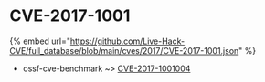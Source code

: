 # CVE-2017-1001
{% embed url="https://github.com/Live-Hack-CVE/full_database/blob/main/cves/2017/CVE-2017-1001.json" %}

* ossf-cve-benchmark ~> [CVE-2017-1001004](https://www.alice-snow.ru/2017/database/cve-2017-1001/cve-2017-1001004-ossf-cve-benchmark)